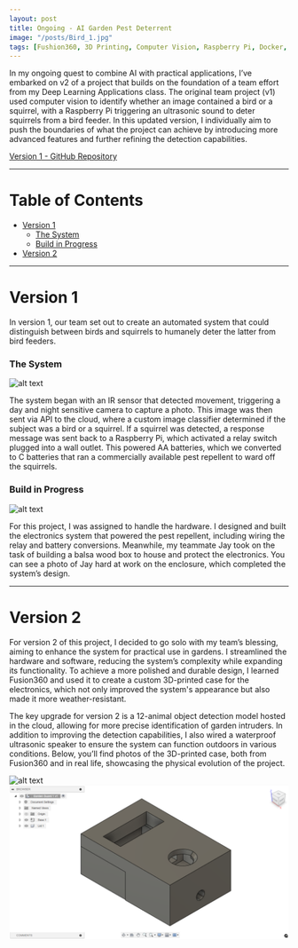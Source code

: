 ```yaml
---
layout: post
title: Ongoing - AI Garden Pest Deterrent
image: "/posts/Bird_1.jpg"
tags: [Fushion360, 3D Printing, Computer Vision, Raspberry Pi, Docker, AWS]
---
```


In my ongoing quest to combine AI with practical applications, I’ve embarked on v2 of a project that builds on the foundation of a team effort from my Deep Learning Applications class. The original team project (v1) used computer vision to identify whether an image contained a bird or a squirrel, with a Raspberry Pi triggering an ultrasonic sound to deter squirrels from a bird feeder. In this updated version, I individually aim to push the boundaries of what the project can achieve by introducing more advanced features and further refining the detection capabilities.

<a href="https://github.com/JaredLBailey/wheres-waldo" target="_blank">Version 1 - GitHub Repository</a>




___

# Table of Contents

- [Version 1](#version-1)
  - [The System](#system)
  - [Build in Progress](#build-in-progress)
- [Version 2](#version-2)

___

# Version 1 <a name="version-1"></a>

In version 1, our team set out to create an automated system that could distinguish between birds and squirrels to humanely deter the latter from bird feeders. 

### The System <a name="system"></a>

![alt text](/img/posts/Bird_3.jpg "Version 1 Build System")

The system began with an IR sensor that detected movement, triggering a day and night sensitive camera to capture a photo. This image was then sent via API to the cloud, where a custom image classifier determined if the subject was a bird or a squirrel. If a squirrel was detected, a response message was sent back to a Raspberry Pi, which activated a relay switch plugged into a wall outlet. This powered AA batteries, which we converted to C batteries that ran a commercially available pest repellent to ward off the squirrels.

### Build in Progress <a name="build-in-progress"></a>

![alt text](/img/posts/Bird_2.png "Jay Hard at Work")

For this project, I was assigned to handle the hardware. I designed and built the electronics system that powered the pest repellent, including wiring the relay and battery conversions. Meanwhile, my teammate Jay took on the task of building a balsa wood box to house and protect the electronics. You can see a photo of Jay hard at work on the enclosure, which completed the system’s design.

___

# Version 2 <a name="version-2"></a>

For version 2 of this project, I decided to go solo with my team’s blessing, aiming to enhance the system for practical use in gardens. I streamlined the hardware and software, reducing the system’s complexity while expanding its functionality. To achieve a more polished and durable design, I learned Fusion360 and used it to create a custom 3D-printed case for the electronics, which not only improved the system's appearance but also made it more weather-resistant.

The key upgrade for version 2 is a 12-animal object detection model hosted in the cloud, allowing for more precise identification of garden intruders. In addition to improving the detection capabilities, I also wired a waterproof ultrasonic speaker to ensure the system can function outdoors in various conditions. Below, you’ll find photos of the 3D-printed case, both from Fusion360 and in real life, showcasing the physical evolution of the project.

![alt text](/img/posts/Bird_1.png "3D Print")
![alt text](/img/posts/Bird_4.png "Fushion360")
